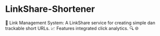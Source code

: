 # LinkShare-Shortener
🔗 Link Management System: A LinkShare service for creating simple dan trackable short URLs. 📈 Features integrated click analytics. 🔍 🌐
